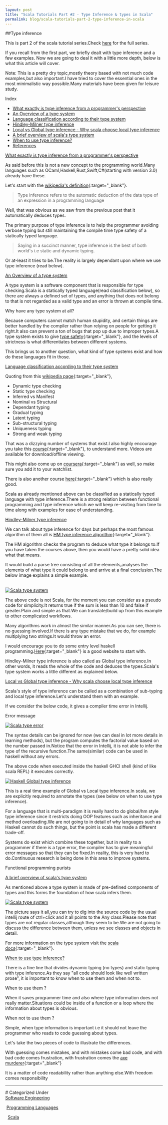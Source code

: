 ```yaml
---
layout: post
title: "Scala Tutorials Part #2 - Type Inference & types in Scala"
permalink: blog/scala-tutorials-part-2-type-inference-in-scala
---
```


##Type inference

This is part 2 of the scala tutorial series.Check [here](/blog-list?item-0&item-0-2&item-0-2-0) for the full series.

If you recall from the first part, we briefly dealt with type inference and a few examples.
Now we are going to deal it with a little more depth, below is what this article will cover.

<i class="fa fa-sticky-note-o space-right"></i>Note: This is a pretty dry topic,mostly theory based with not much code examples,but also important.I have tried to cover the essential ones in the most minimalistic way possible.Many 
materials have been given for leisure study.

<i class="fa fa-list-ul fa-lg space-right"></i>Index

- [What exactly is type inference from a programmer's perspective](#Perspective)
- [An Overview of a type system](#TypeSystemOverview)
- [Language classification according to their type system](#TypeSystem)
- [Hindley-Milner type inference](#Hindley)
- [Local vs Global type inference - Why scala choose local type inference](#LocalvsGlobal)
- [A brief overview of scala's type system](#ScalaTypes)
- [When to use type inference?](#Usage)
- [References](#References)

<a name="Perspective"><u>What exactly is type inference from a programmer's perspective</u></a>

As said before this is not a new concept to the programming world.Many languages such as OCaml,Haskell,Rust,Swift,C#(starting with version 3.0) 
already have these. 

Let's start with the [wikipedia's definition](https://en.wikipedia.org/wiki/Type_inference){:target="_blank"}.
 
>Type inference refers to the automatic deduction of the data type of an expression in a programming language

Well, that was obvious as we saw from the previous post that it automatically deduces types.

The primary purpose of type inference is to help the programmer avoiding verbose typing but still maintaining the compile time type safety of a statically typed language.

>Saying in a succinct manner, type inference is the best of both world's i.e static and dynamic typing.

Or at-least it tries to be.The reality is largely dependant upon where we use type inference (read below).

<a name="TypeSystemOverview"><u>An Overview of a type system</u><a>

A type system is a software component that is responsible for type checking.Scala is a statically typed language(read classification below), so there are always a defined set of types, and anything that 
does not belong to that is not regarded as a valid type and an error is thrown at compile time.

Why have any type system at all?

Because computers cannot match human stupidity, and certain things are better handled by the compiler rather than relying on people for getting it right.It also can prevent a ton of bugs
that pop up due to improper types.A type system exists to give [type safety](https://en.wikipedia.org/wiki/Type_safety){:target="_blank"}, and the levels of strictness is what differentiates 
between different systems.

This brings us to another question, what kind of type systems exist and how do these languages fit in those.

<a name="TypeSystem"><u>Language classification according to their type system</u></a>

Quoting from this [wikipedia page](https://en.wikipedia.org/wiki/Type_system){:target="_blank"},

- Dynamic type checking
- Static type checking
- Inferred vs Manifest
- Nominal vs Structural
- Dependant typing
- Gradual typing
- Latent typing
- Sub-structural typing
- Uniqueness typing
- Strong and weak typing

That was a dizzying number of systems that exist.I also highly encourage you take this [course](https://courses.cs.washington.edu/courses/cse341/13wi/){:target="_blank"}, to understand more.
Videos are available for download/offline viewing.

This might also come up on [coursera](https://www.coursera.org/course/proglang){:target="_blank"} as well, so make sure you add it to your watchlist.
 
There is also another course [here](https://www.youtube.com/playlist?list=PLOJWMozcY9B1NfDp_AJkJnFPaS7wOwEha){:target="_blank"} which is also really good.

Scala as already mentioned above can be classified as a statically typed language with type inference.There is a strong relation between functional programming and type inference which we 
will keep re-visiting from time to time along with examples for ease of understanding.

<a name="Hindley"><u>Hindley-Milner type inference</u></a>

We can talk about type inference for days but perhaps the most famous algorithm of them all is [HM type inference algorithm](https://en.wikipedia.org/wiki/Hindley%E2%80%93Milner_type_system){:target="_blank"}.

The HM algorithm checks the program to deduce what type it belongs to.If you have taken the courses above, then you would have a pretty solid idea what that means.

It would build a parse tree consisting of all the elements,analyses the elements of what type it could belong to and arrive at a final conclusion.The below image explains a simple example.

<br>

<a class="image" href="/images/HM-type-inference.png">
<img src="/images/HM-type-inference.png" alt="Scala type system"/>
</a>

<br>

The above code is not Scala, for the moment you can consider as a pseudo code for simplicity.It returns true if the sum is less than 10 and false if greater.Plain and simple as that.We can translate/build up
from this example to other complicated workflows.

Many algorithms work in almost the similar manner.As you can see, there is no guessing involved.If there is any type mistake that we do, for example multiplying two strings.It would throw an error.

I would encourage you to do some entry level haskell programming.[Here](http://learnyouahaskell.com/){:target="_blank"} is a good website to start with.

Hindley-Milner type inference is also called as Global type inference.In other words, it reads the whole of the code and deduces the types.Scala's type system works a little different as explained below.

<a name="LocalvsGlobal"><u>Local vs Global type inference - Why scala choose local type inference</u></a>

Scala's style of type inference can be called as a combination of sub-typing and local type inference.Let's understand them with an example.

If we consider the below code, it gives a compiler time error in Intellij.

<code data-gist-id="4c7eadb90613fae2e901"></code>

Error message

<a class="image" href="/images/scala-factorial-error.png">
<img src="/images/scala-factorial-error.png" alt="Scala type error"/>
</a>

The syntax details can be ignored for now (we can deal in lot more details in learning methods), but the program computes the factorial value based on the number passed in.Notice that the error
in Intellij, it is not able to infer the type of the recursive function.The same(similar) code can be used in haskell without any errors.

<code data-gist-id="4a6b1e61de6374de0d7c"></code>

The above code when executed inside the haskell GHCI shell (kind of like scala REPL) it executes correctly.

<a class="image" href="/images/haskell-factorial.png">
<img src="/images/haskell-factorial.png" alt="Haskell Global type inference"/>
</a>

This is a real time example of Global vs Local type inference.In scala, we are explicitly required to annotate the types (see below on when to use type inference).

For a language that is multi-paradigm it is really hard to do global/hm style type inference since it restricts doing OOP features such as inheritance and method overloading.We are not going to in
detail of why languages such as Haskell cannot do such things, but the point is scala has made a different trade-off.

Systems do exist which combine these together, but in reality to a programmer if there is a type error, the compiler has to give meaningful error messages so that they can be fixed.In reality,
this is very hard to do.Continuous research is being done in this area to improve systems.

Functional programming purists 

<a name="ScalaTypes"><u>A brief overview of scala's type system</u></a>

As mentioned above a type system is made of pre-defined components of types and this forms the foundation of how scala infers them.

<a class="image" href="/images/scala-type-system.png">
<img src="/images/scala-type-system.png" alt="Scala type system"/>
</a>

The picture says it all,you can try to dig into the source code by the usual intellij route of ctrl+click and it all points to the Any class.Please note that types are not regular classes,although 
they seem to be.We are not going to discuss the difference between them, unless we see classes and objects in detail.

For more information on the type system visit the [scala docs](http://docs.scala-lang.org/tutorials/tour/unified-types.html){:target="_blank"}.

<a name="Usage"><u>When to use type inference?</u></a>

There is a fine line that divides dynamic typing (no types) and static typing with type inference.As they say "all code should look like well written prose", it is important to know when to use
them and when not to.

When to use them ? 

When it saves programmer time and also where type information does not really matter.Situations could be inside of a function or a loop where the information about types is obvious.

When not to use them ?

Simple, when type information is important i.e it should not leave the programmer who reads to code guessing about types.

Let's take the two pieces of code to illustrate the differences.



With guessing comes mistakes, and with mistakes come bad code, and with bad code
comes frustration, with frustration comes the [axe murderer](http://blog.codinghorror.com/coding-for-violent-psychopaths/){:target="_blank"}

It is a matter of code readability rather than anything else.With freedom comes responsibility <i class="fa fa-thumbs-o-up fa-lg"></i>

<hr>
# Categorized Under
<br>
<i class="fa fa-folder-o"></i><a id="category" href="/blog-list?item-0" onClick="nav()">Software Engineering</a>

&nbsp;<i class="fa fa-folder-o"></i><a id="category" href="/blog-list?item-0&item-0-2" onClick="nav()">Programming Languages</a>

&nbsp;&nbsp;<i class="fa fa-folder-o"></i><a id="category" href="/blog-list?item-0&item-0-2&item-0-2-0" onClick="nav()">Scala</a>



